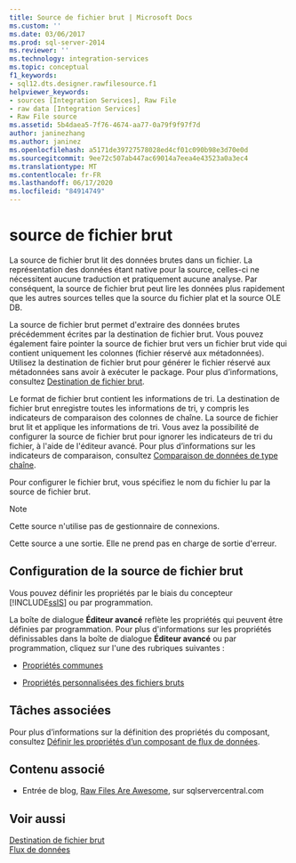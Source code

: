 ```yaml
---
title: Source de fichier brut | Microsoft Docs
ms.custom: ''
ms.date: 03/06/2017
ms.prod: sql-server-2014
ms.reviewer: ''
ms.technology: integration-services
ms.topic: conceptual
f1_keywords:
- sql12.dts.designer.rawfilesource.f1
helpviewer_keywords:
- sources [Integration Services], Raw File
- raw data [Integration Services]
- Raw File source
ms.assetid: 5b4daea5-7f76-4674-aa77-0a79f9f97f7d
author: janinezhang
ms.author: janinez
ms.openlocfilehash: a5171de39727578028ed4cf01c090b98e3d70e0d
ms.sourcegitcommit: 9ee72c507ab447ac69014a7eea4e43523a0a3ec4
ms.translationtype: MT
ms.contentlocale: fr-FR
ms.lasthandoff: 06/17/2020
ms.locfileid: "84914749"
---
```

# <a name="raw-file-source"></a>source de fichier brut
  La source de fichier brut lit des données brutes dans un fichier. La représentation des données étant native pour la source, celles-ci ne nécessitent aucune traduction et pratiquement aucune analyse. Par conséquent, la source de fichier brut peut lire les données plus rapidement que les autres sources telles que la source du fichier plat et la source OLE DB.  
  
 La source de fichier brut permet d'extraire des données brutes précédemment écrites par la destination de fichier brut. Vous pouvez également faire pointer la source de fichier brut vers un fichier brut vide qui contient uniquement les colonnes (fichier réservé aux métadonnées). Utilisez la destination de fichier brut pour générer le fichier réservé aux métadonnées sans avoir à exécuter le package. Pour plus d’informations, consultez [Destination de fichier brut](raw-file-destination.md).  
  
 Le format de fichier brut contient les informations de tri. La destination de fichier brut enregistre toutes les informations de tri, y compris les indicateurs de comparaison des colonnes de chaîne. La source de fichier brut lit et applique les informations de tri. Vous avez la possibilité de configurer la source de fichier brut pour ignorer les indicateurs de tri du fichier, à l'aide de l'éditeur avancé. Pour plus d’informations sur les indicateurs de comparaison, consultez [Comparaison de données de type chaîne](comparing-string-data.md).  
  
 Pour configurer le fichier brut, vous spécifiez le nom du fichier lu par la source de fichier brut.  
  
> [!NOTE]  
>  Cette source n'utilise pas de gestionnaire de connexions.  
  
 Cette source a une sortie. Elle ne prend pas en charge de sortie d'erreur.  
  
## <a name="configuration-of-the-raw-file-source"></a>Configuration de la source de fichier brut  
 Vous pouvez définir les propriétés par le biais du concepteur [!INCLUDE[ssIS](../../includes/ssis-md.md)] ou par programmation.  
  
 La boîte de dialogue **Éditeur avancé** reflète les propriétés qui peuvent être définies par programmation. Pour plus d'informations sur les propriétés définissables dans la boîte de dialogue **Éditeur avancé** ou par programmation, cliquez sur l'une des rubriques suivantes :  
  
-   [Propriétés communes](../common-properties.md)  
  
-   [Propriétés personnalisées des fichiers bruts](raw-file-custom-properties.md)  
  
## <a name="related-tasks"></a>Tâches associées  
 Pour plus d’informations sur la définition des propriétés du composant, consultez [Définir les propriétés d’un composant de flux de données](set-the-properties-of-a-data-flow-component.md).  
  
## <a name="related-content"></a>Contenu associé  
  
-   Entrée de blog, [Raw Files Are Awesome](https://www.sqlservercentral.com/blogs/31-days-of-ssis-%e2%80%93-raw-files-are-awesome-131), sur sqlservercentral.com  
  
## <a name="see-also"></a>Voir aussi  
 [Destination de fichier brut](raw-file-destination.md)   
 [Flux de données](data-flow.md)  
  
  
